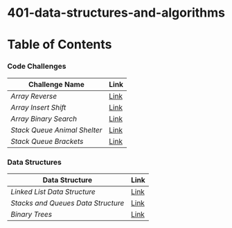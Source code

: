 # 401-data-structures-and-algorithms


# Table of Contents

### Code Challenges

| **Challenge Name**| **Link** |
| -----------| ----------- |
| _Array Reverse_| [Link](python/code_challenges/array-reverse/README.md)|
| _Array Insert Shift_| [Link](python/code_challenges/array-insert-shift/README.md)|
| _Array Binary Search_| [Link](python/code_challenges/array-binary-search/README.md)|
| _Stack Queue Animal Shelter_| [Link](python/code_challenges/stack-queue-animal-shelter/README.md)|
| _Stack Queue Brackets_| [Link](python/code_challenges/stack-queue-brackets/README.md)|


### Data Structures

| **Data Structure**| **Link** |
| -----------| ----------- |
| _Linked List Data Structure_| [Link](python/data_strtuctures/linked-list/linked-list/README.md)|
| _Stacks and Queues Data Structure_| [Link](python/data_strtuctures/stacks-and-queues/stack-and-queue/README.md)|
|_Binary Trees_| [Link](python/data_strtuctures/trees/README.md)|